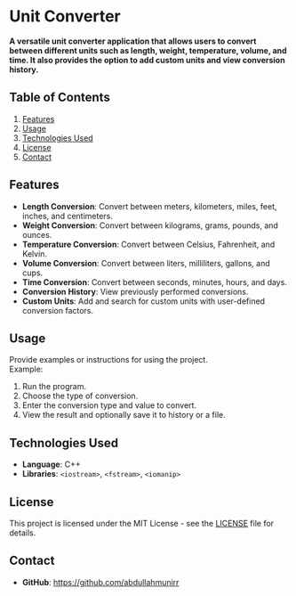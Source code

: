 # Unit Converter

**A versatile unit converter application that allows users to convert between different units such as length, weight, temperature, volume, and time. It also provides the option to add custom units and view conversion history.**

## Table of Contents
1. [Features](#features)  
2. [Usage](#usage)  
3. [Technologies Used](#technologies-used)  
4. [License](#license)  
5. [Contact](#contact)  

## Features
- **Length Conversion**: Convert between meters, kilometers, miles, feet, inches, and centimeters.
- **Weight Conversion**: Convert between kilograms, grams, pounds, and ounces.
- **Temperature Conversion**: Convert between Celsius, Fahrenheit, and Kelvin.
- **Volume Conversion**: Convert between liters, milliliters, gallons, and cups.
- **Time Conversion**: Convert between seconds, minutes, hours, and days.
- **Conversion History**: View previously performed conversions.
- **Custom Units**: Add and search for custom units with user-defined conversion factors.

## Usage
Provide examples or instructions for using the project.  
Example:
1. Run the program.
2. Choose the type of conversion.
3. Enter the conversion type and value to convert.
4. View the result and optionally save it to history or a file.

## Technologies Used
- **Language**: C++
- **Libraries**: `<iostream>`, `<fstream>`, `<iomanip>`

## License
This project is licensed under the MIT License - see the [LICENSE](LICENSE) file for details.

## Contact
- **GitHub**: https://github.com/abdullahmunirr
